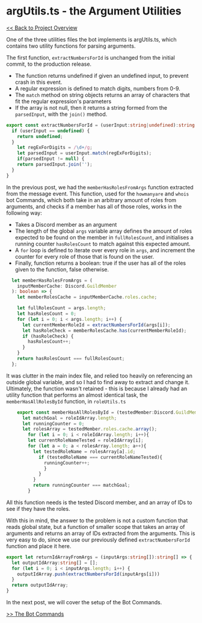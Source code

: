 # argUtils.ts - the Argument Utilities

[<< Back to Project Overview](defenderProject.md)

One of the three utilities files the bot implements is argUtils.ts, which contains two utility functions for parsing arguments.

The first function, `extractNumbersForId` is unchanged from the initial commit, to the production release.
- The function returns undefined if given an undefined input, to prevent crash in this event.
- A regular expression is defined to match digits, numbers from 0-9.
- The `match` method on string objects returns an array of characters that fit the regular expression's parameters
- If the array is not null, then it returns a string formed from the `parsedInput`, with the `join()` method.

```typescript
export const extractNumbersForId = (userInput:string|undefined):string|undefined => {
  if (userInput == undefined) {
    return undefined;
  }
    let regExForDigits = /\d+/g;
    let parsedInput = userInput.match(regExForDigits);
    if(parsedInput != null) {
    return parsedInput.join('');
  }
}
```

In the previous post, we had the `memberHasRolesFromArgs` function extracted from the message event. This function, used for the `howmanyare` and `whois` bot Commands, which both take in an arbitrary amount of roles from arguments, and checks if a member has all of those roles, works in the following way:
- Takes a Discord member as an argument
- The length of the global `args` variable array defines the amount of roles expected to be found on the member in `fullRolesCount`, and initialises a running counter `hasRolesCount` to match against this expected amount.
- A `for` loop is defined to iterate over every role in `args`, and increment the counter for every role of those that is found on the user.
- Finally, function returns a boolean: true if the user has all of the roles given to the function, false otherwise.

```typescript
  let memberHasRolesFromArgs = (
    inputMemberCache: Discord.GuildMember
  ): boolean => {
    let memberRolesCache = inputMemberCache.roles.cache;

    let fullRolesCount = args.length;
    let hasRolesCount = 0;
    for (let i = 0; i < args.length; i++) {
      let currentMemberRoleId = extractNumbersForId(args[i]);
      let hasRoleCheck = memberRolesCache.has(currentMemberRoleId);
      if (hasRoleCheck) {
        hasRolesCount++;
      }
    }
    return hasRolesCount === fullRolesCount;
  };
```

It was clutter in the main index file, and relied too heavily on referencing an outside global variable, and so I had to find away to extract and change it. Ultimately, the function wasn't retained - this is because I already had an utility function that performs an almost identical task, the `memberHasAllRolesById` function, in `roleUtils.ts`

```typescript
    export const memberHasAllRolesById = (testedMember:Discord.GuildMember, roleIdArray:string[]):boolean => {
      let matchGoal = roleIdArray.length;
      let runningCounter = 0;
      let rolesArray = testedMember.roles.cache.array();
        for (let i = 0; i < roleIdArray.length; i++){
        let currentRoleNameTested = roleIdArray[i];
        for (let a = 0; a < rolesArray.length; a++){
          let testedRoleName = rolesArray[a].id;
            if (testedRoleName === currentRoleNameTested){
              runningCounter++;
              }
            }
          }
          return runningCounter === matchGoal;
        }
```
All this function needs is the tested Discord member, and an array of IDs to see if they have the roles.

With this in mind, the answer to the problem is not a custom function that reads global state, but a function of smaller scope that takes an array of arguments and returns an array of IDs extracted from the arguments. This is very easy to do, since we use our previously defined `extractNumbersForId` function and place it here.

```typescript
export let returnIdArrayFromArgs = (inputArgs:string[]):string[] => {
  let outputIdArray:string[] = [];
  for (let i = 0; i < inputArgs.length; i++) {
    outputIdArray.push(extractNumbersForId(inputArgs[i]))
  }
  return outputIdArray;
}
```

In the next post, we will cover the setup of the Bot Commands.

[>> The Bot Commands](botCommands.md)

